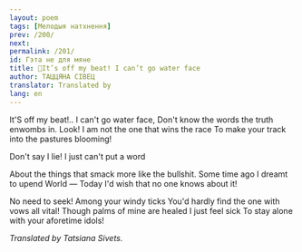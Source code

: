```yaml
---
layout: poem
tags: [Мелодыя натхнення]
prev: /200/
next: 
permalink: /201/
id: Гэта не для мяне
title: 🚧It’s off my beat! I can’t go water face
author: ТАЦЦЯНА СІВЕЦ
translator: Translated by 
lang: en
---
```



 
It'S off my beat!.. I can't go water face, Don't know the words the truth enwombs in. Look! I am not the one that wins the race To make your track into the pastures blooming!

Don't say I lie! I just can't put a word

About the things that smack more like the bullshit. Some time ago I dreamt to upend World — Today I'd wish that no one knows about it!

No need to seek! Among your windy ticks You'd hardly find the one with vows all vital! Though palms of mine are healed I just feel sick To stay alone with your aforetime idols!

_Translated by Tatsiana Sivets._

